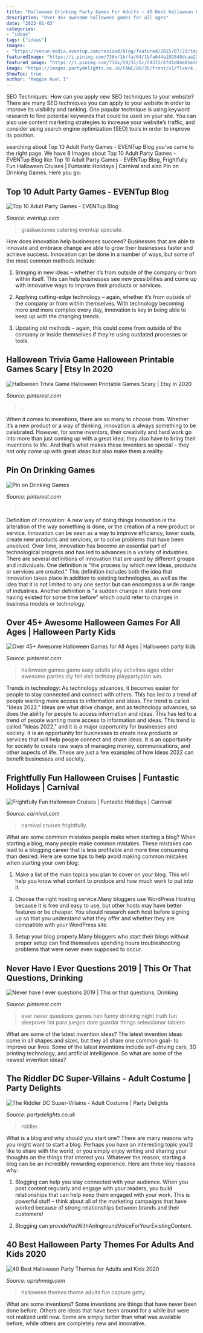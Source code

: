 ```yaml
---
title: "Halloween Drinking Party Games For Adults ~ 40 Best Halloween Party Themes For Adults And Kids 2020"
description: "Over 45+ awesome halloween games for all ages"
date: "2023-01-03"
categories:
- "ideas"
tags: ["ideas"]
images:
- "https://venue-media.eventup.com/resized/blog/featured/2015/07/23/top-10-adult-party-games_2.960x960.jpeg"
featuredImage: "https://i.pinimg.com/736x/1b/fa/64/1bfa644a102648dcaa22f35ef56b99ea.jpg"
featured_image: "https://i.pinimg.com/736x/59/31/5c/59315c6fd1dd4e01e36a23044f10e0d4.jpg"
image: "https://images.partydelights.co.uk/FANC/88/35/front/v1/flxm/4.jpg"
ShowToc: true
author: "Maggie Huel I"
---
```



SEO Techniques: How can you apply new SEO techniques to your website?
There are many SEO techniques you can apply to your website in order to improve its visibility and ranking. One popular technique is using keyword research to find potential keywords that could be used on your site. You can also use content marketing strategies to increase your website’s traffic, and consider using search engine optimization (SEO) tools in order to improve its position.

	

		
searching about Top 10 Adult Party Games - EVENTup Blog you've came to the right page. We have 8 Images about Top 10 Adult Party Games - EVENTup Blog like Top 10 Adult Party Games - EVENTup Blog, Frightfully Fun Halloween Cruises | Funtastic Holidays | Carnival and also Pin on Drinking Games. Here you go:
		
    
## Top 10 Adult Party Games - EVENTup Blog

<img loading=lazy src="https://venue-media.eventup.com/resized/blog/featured/2015/07/23/top-10-adult-party-games_2.960x960.jpeg" onerror="this.onerror=null;this.src='https://tse4.mm.bing.net/th?id=OIP.Yy0RqAXB_sKDSXYcAleglQHaHa&amp;pid=15.1';" alt="Top 10 Adult Party Games - EVENTup Blog">

_Source: eventup.com_

>graduaciones catering eventup speciale. 

	

How does innovation help businesses succeed?
Businesses that are able to innovate and embrace change are able to grow their businesses faster and achieve success. Innovation can be done in a number of ways, but some of the most common methods include:
1. Bringing in new ideas – whether it’s from outside of the company or from within itself. This can help businesses see new possibilities and come up with innovative ways to improve their products or services.

2. Applying cutting-edge technology – again, whether it’s from outside of the company or from within themselves. With technology becoming more and more complex every day, innovation is key in being able to keep up with the changing trends.

3. Updating old methods – again, this could come from outside of the company or inside themselves if they’re using outdated processes or tools.

    
## Halloween Trivia Game Halloween Printable Games Scary | Etsy In 2020

<img loading=lazy src="https://i.pinimg.com/736x/59/31/5c/59315c6fd1dd4e01e36a23044f10e0d4.jpg" onerror="this.onerror=null;this.src='https://tse2.mm.bing.net/th?id=OIP.vCNII_IQyhkx965DZU_fRAHaF7&amp;pid=15.1';" alt="Halloween Trivia Game Halloween Printable Games Scary | Etsy in 2020">

_Source: pinterest.com_

>. 

	

When it comes to inventions, there are so many to choose from. Whether it’s a new product or a way of thinking, innovation is always something to be celebrated. However, for some inventors, their creativity and hard work go into more than just coming up with a great idea; they also have to bring their inventions to life. And that’s what makes these inventors so special – they not only come up with great ideas but also make them a reality.

    
## Pin On Drinking Games

<img loading=lazy src="https://i.pinimg.com/736x/97/e5/b2/97e5b261d30cf40b840d524398d0e4a0.jpg" onerror="this.onerror=null;this.src='https://tse3.mm.bing.net/th?id=OIP.UtsBidS84umnx1s1BOGTCAHaLH&amp;pid=15.1';" alt="Pin on Drinking Games">

_Source: pinterest.com_

>. 

	

Definition of innovation: A new way of doing things
Innovation is the alteration of the way something is done, or the creation of a new product or service. Innovation can be seen as a way to improve efficiency, lower costs, create new products and services, or to solve problems that have been unsolved. Over time, innovation has become an essential part of technological progress and has led to advances in a variety of industries.
There are several definitions of innovation that are used by different groups and individuals. One definition is "the process by which new ideas, products or services are created." This definition includes both the idea that innovation takes place in addition to existing technologies, as well as the idea that it is not limited to any one sector but can encompass a wide range of industries. Another definition is "a sudden change in state from one having existed for some time before" which could refer to changes in business models or technology.

    
## Over 45+ Awesome Halloween Games For All Ages | Halloween Party Kids

<img loading=lazy src="https://i.pinimg.com/736x/88/f1/32/88f132e874aed4d3f54aeeacec8ac027--halloween-party-games-easy-halloween.jpg" onerror="this.onerror=null;this.src='https://tse4.mm.bing.net/th?id=OIP.Cf9tgNXhInw97-rMyvk_jAHaO5&amp;pid=15.1';" alt="Over 45+ Awesome Halloween Games for All Ages | Halloween party kids">

_Source: pinterest.com_

>halloween games game easy adults play activities ages older awesome parties diy fall visit birthday playpartyplan win. 

	

Trends in technology:
As technology advances, it becomes easier for people to stay connected and connect with others. This has led to a trend of people wanting more access to information and ideas. 
The trend is called "Ideas 2022." Ideas are what drive change, and as technology advances, so does the ability for people to access information and ideas. This has led to a trend of people wanting more access to information and ideas. 
This trend is called "Ideas 2022," and it is a major opportunity for businesses and society. It is an opportunity for businesses to create new products or services that will help people connect and share ideas. It is an opportunity for society to create new ways of managing money, communications, and other aspects of life. 
These are just a few examples of how Ideas 2022 can benefit businesses and society.

    
## Frightfully Fun Halloween Cruises | Funtastic Holidays | Carnival

<img loading=lazy src="https://www.carnival.com/-/media/CCLUS/Images/funtastic-holiday-cruises/frightfully-fun-halloween-patch-lightbox.ashx" onerror="this.onerror=null;this.src='https://tse2.mm.bing.net/th?id=OIP.baKxrAwv-yF0Cbj4KMggWQHaCw&amp;pid=15.1';" alt="Frightfully Fun Halloween Cruises | Funtastic Holidays | Carnival">

_Source: carnival.com_

>carnival cruises frightfully. 

	

What are some common mistakes people make when starting a blog?
When starting a blog, many people make common mistakes. These mistakes can lead to a blogging career that is less profitable and more time consuming than desired. Here are some tips to help avoid making common mistakes when starting your own blog:
1. Make a list of the main topics you plan to cover on your blog. This will help you know what content to produce and how much work to put into it.

2. Choose the right hosting service.Many bloggers use WordPress Hosting because it is free and easy to use, but other hosts may have better features or be cheaper. You should research each host before signing up so that you understand what they offer and whether they are compatible with your WordPress site.

3. Setup your blog properly.Many bloggers who start their blogs without proper setup can find themselves spending hours troubleshooting problems that were never even supposed to occur.

    
## Never Have I Ever Questions 2019 | This Or That Questions, Drinking

<img loading=lazy src="https://i.pinimg.com/736x/1b/fa/64/1bfa644a102648dcaa22f35ef56b99ea.jpg" onerror="this.onerror=null;this.src='https://tse2.mm.bing.net/th?id=OIP.M-3KrCyFS2eA-b4RKiKUFgHaQu&amp;pid=15.1';" alt="Never have I ever questions 2019 | This or that questions, Drinking">

_Source: pinterest.com_

>ever never questions games hen funny drinking night truth fun sleepover list para juegos dare guardar things seleccionar tablero. 

	

What are some of the latest invention ideas?
The latest invention ideas come in all shapes and sizes, but they all share one common goal- to improve our lives. Some of the latest inventions include self-driving cars, 3D printing technology, and artificial intelligence. So what are some of the newest invention ideas?

    
## The Riddler DC Super-Villains - Adult Costume | Party Delights

<img loading=lazy src="https://images.partydelights.co.uk/FANC/88/35/front/v1/flxm/4.jpg" onerror="this.onerror=null;this.src='https://tse2.mm.bing.net/th?id=OIP.6tuNFlIcG4OrNUqDeuRbVwHaJ4&amp;pid=15.1';" alt="The Riddler DC Super-Villains - Adult Costume | Party Delights">

_Source: partydelights.co.uk_

>riddler. 

	

What is a blog and why should you start one?
There are many reasons why you might want to start a blog. Perhaps you have an interesting topic you’d like to share with the world, or you simply enjoy writing and sharing your thoughts on the things that interest you. Whatever the reason, starting a blog can be an incredibly rewarding experience. Here are three key reasons why: 
1) Blogging can help you stay connected with your audience. When you post content regularly and engage with your readers, you build relationships that can help keep them engaged with your work. This is powerful stuff – think about all of the marketing campaigns that have worked because of strong relationships between brands and their customers! 

2) Blogging can provideYouWithAnIngroundVoiceForYourExistingContent.

    
## 40 Best Halloween Party Themes For Adults And Kids 2020

<img loading=lazy src="https://hips.hearstapps.com/hmg-prod.s3.amazonaws.com/images/halloween-royalty-free-image-1594144102.jpg?crop=0.420xw:1.00xh;0.293xw,0&amp;resize=480:*" onerror="this.onerror=null;this.src='https://tse3.mm.bing.net/th?id=OIP.9g3MLHY-sI5ZM_qub-xWwQHaLE&amp;pid=15.1';" alt="40 Best Halloween Party Themes for Adults and Kids 2020">

_Source: oprahmag.com_

>halloween themes theme adults fun capture getty. 

	

What are some inventions?
Some inventions are things that have never been done before. Others are ideas that have been around for a while but were not realized until now. Some are simply better than what was available before, while others are completely new and innovative.

